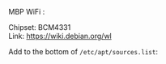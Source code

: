 MBP WiFi :

Chipset: BCM4331  
Link: https://wiki.debian.org/wl

Add to the bottom of `/etc/apt/sources.list`: 



